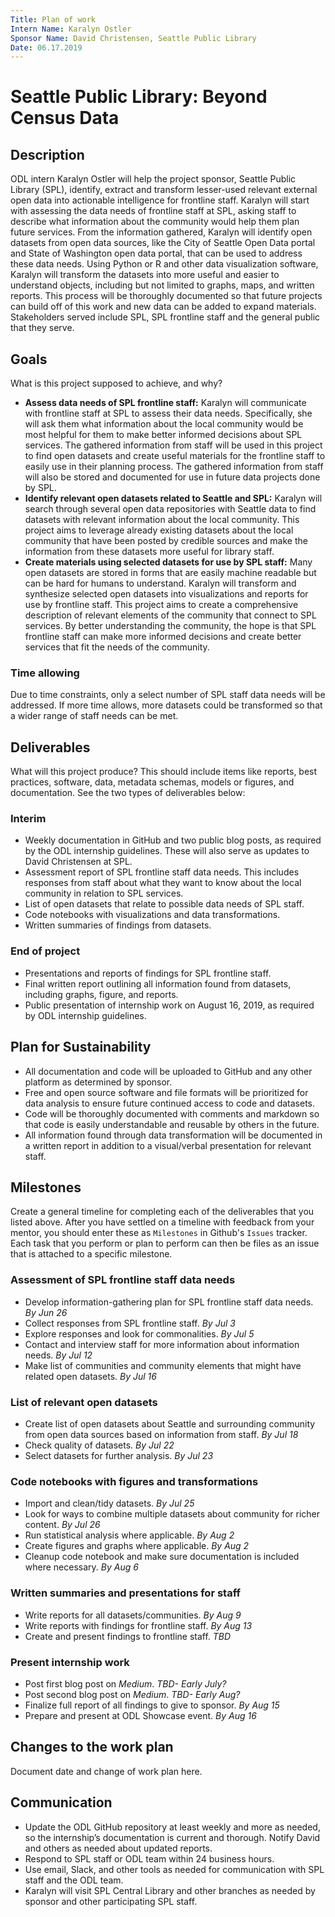 ```yaml
---
Title: Plan of work
Intern Name: Karalyn Ostler
Sponsor Name: David Christensen, Seattle Public Library
Date: 06.17.2019
---
```


# Seattle Public Library: Beyond Census Data

## Description  
ODL intern Karalyn Ostler will help the project sponsor, Seattle Public Library (SPL), identify, extract and transform lesser-used relevant external open data into actionable intelligence for frontline staff. Karalyn will start with assessing the data needs of frontline staff at SPL, asking staff to describe what information about the community would help them plan future services. From the information gathered, Karalyn will identify open datasets from open data sources, like the City of Seattle Open Data portal and State of Washington open data portal, that can be used to address these data needs. Using Python or R and other data visualization software, Karalyn will transform the datasets into more useful and easier to understand objects, including but not limited to graphs, maps, and written reports. This process will be thoroughly documented so that future projects can build off of this work and new data can be added to expand materials. Stakeholders served include SPL, SPL frontline staff and the general public that they serve.


## Goals     
What is this project supposed to achieve, and why?

- **Assess data needs of SPL frontline staff:** Karalyn will communicate with frontline staff at SPL to assess their data needs. Specifically, she will ask them what information about the local community would be most helpful for them to make better informed decisions about SPL services. The gathered information from staff will be used in this project to find open datasets and create useful materials for the frontline staff to easily use in their planning process. The gathered information from staff will also be stored and documented for use in future data projects done by SPL.
- **Identify relevant open datasets related to Seattle and SPL:** Karalyn will search through several open data repositories with Seattle data to find datasets with relevant information about the local community. This project aims to leverage already existing datasets about the local community that have been posted by credible sources and make the information from these datasets more useful for library staff. 
- **Create materials using selected datasets for use by SPL staff:** Many open datasets are stored in forms that are easily machine readable but can be hard for humans to understand. Karalyn will transform and synthesize selected open datasets into visualizations and reports for use by frontline staff. This project aims to create a comprehensive description of relevant elements of the community that connect to SPL services. By better understanding the community, the hope is that SPL frontline staff can make more informed decisions and create better services that fit the needs of the community.

<!-- ### Out of scope 
Optional section, but nice to have when out of scope work starts to creep in...  -->

### Time allowing
Due to time constraints, only a select number of SPL staff data needs will be addressed. If more time allows, more datasets could be transformed so that a wider range of staff needs can be met.

## Deliverables    
What will this project produce? This should include items like reports, best practices, software, data, metadata schemas, models or figures, and documentation. See the two types of deliverables below: 

### Interim     
- Weekly documentation in GitHub and two public blog posts, as required by the ODL internship guidelines. These will also serve as updates to David Christensen at SPL.
- Assessment report of SPL frontline staff data needs. This includes responses from staff about what they want to know about the local community in relation to SPL services.
- List of open datasets that relate to possible data needs of SPL staff.
- Code notebooks with visualizations and data transformations.
- Written summaries of findings from datasets.

### End of project
- Presentations and reports of findings for SPL frontline staff.
- Final written report outlining all information found from datasets, including graphs, figure, and reports.
- Public presentation of internship work on August 16, 2019, as required by ODL internship guidelines.


## Plan for Sustainability       
- All documentation and code will be uploaded to GitHub and any other platform as determined by sponsor.
- Free and open source software and file formats will be prioritized for data analysis to ensure future continued access to code and datasets.
- Code will be thoroughly documented with comments and markdown so that code is easily understandable and reusable by others in the future.
- All information found through data transformation will be documented in a written report in addition to a visual/verbal presentation for relevant staff.

## Milestones    
Create a general timeline for completing each of the deliverables that you listed above. After you have settled on a timeline with feedback from your mentor, you should enter these as `Milestones` in Github's `Issues` tracker. Each task that you perform or plan to perform can then be files as an issue that is attached to a specific milestone.

### Assessment of SPL frontline staff data needs
- Develop information-gathering plan for SPL frontline staff data needs. *By Jun 26*
- Collect responses from SPL frontline staff. *By Jul 3*
- Explore responses and look for commonalities. *By Jul 5*
- Contact and interview staff for more information about information needs. *By Jul 12*
- Make list of communities and community elements that might have related open datasets. *By Jul 16* 
### List of relevant open datasets
- Create list of open datasets about Seattle and surrounding community from open data sources based on information from staff. *By Jul 18*
- Check quality of datasets. *By Jul 22*
- Select datasets for further analysis. *By Jul 23*
### Code notebooks with figures and transformations
- Import and clean/tidy datasets. *By Jul 25*
- Look for ways to combine multiple datasets about community for richer content. *By Jul 26*
- Run statistical analysis where applicable. *By Aug 2*
- Create figures and graphs where applicable. *By Aug 2*
- Cleanup code notebook and make sure documentation is included where necessary. *By Aug 6*
### Written summaries and presentations for staff
- Write reports for all datasets/communities. *By Aug 9*
- Write reports with findings for frontline staff. *By Aug 13*
- Create and present findings to frontline staff. *TBD*
### Present internship work
- Post first blog post on *Medium*. *TBD- Early July?*
- Post second blog post on *Medium*. *TBD- Early Aug?*
- Finalize full report of all findings to give to sponsor. *By Aug 15*
- Prepare and present at ODL Showcase event. *By Aug 16*

## Changes to the work plan
Document date and change of work plan here.

## Communication
- Update the ODL GitHub repository at least weekly and more as needed, so the internship’s documentation is current and thorough. Notify David and others as needed about updated reports.
- Respond to SPL staff or ODL team within 24 business hours.
- Use email, Slack, and other tools as needed for communication with SPL staff and the ODL team.
- Karalyn will visit SPL Central Library and other branches as needed by sponsor and other participating SPL staff.
